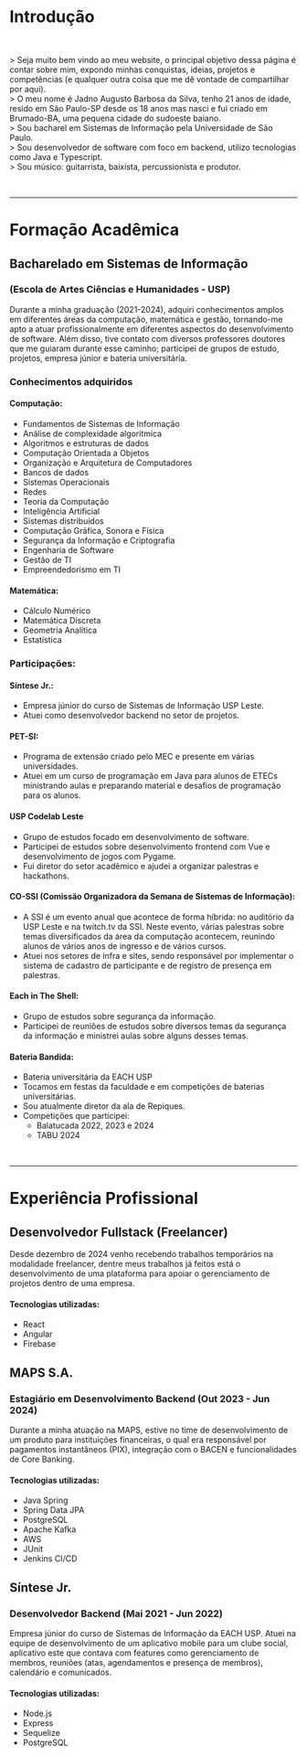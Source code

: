 # Introdução

&nbsp;

\> Seja muito bem vindo ao meu website, o principal objetivo dessa página é contar sobre mim, expondo minhas conquistas, ideias, projetos e competências (e qualquer outra coisa que me dê vontade de compartilhar por aqui).\
\> O meu nome é Jadno Augusto Barbosa da Silva, tenho 21 anos de idade, resido em São Paulo-SP desde os 18 anos mas nasci e fui criado em Brumado-BA, uma pequena cidade do sudoeste baiano.\
\> Sou bacharel em Sistemas de Informação pela Universidade de São Paulo.\
\> Sou desenvolvedor de software com foco em backend, utilizo tecnologias como Java e Typescript.\
\> Sou músico: guitarrista, baixista, percussionista e produtor.

&nbsp;

---

# Formação Acadêmica
## Bacharelado em Sistemas de Informação
### (Escola de Artes Ciências e Humanidades - USP)
Durante a minha graduação (2021-2024), adquiri conhecimentos amplos em diferentes áreas da computação, matemática e gestão, tornando-me apto a atuar profissionalmente em diferentes aspectos do desenvolvimento de software.
Além disso, tive contato com diversos professores doutores que me guiaram durante esse caminho; participei de grupos de estudo, projetos, empresa júnior e bateria universitária.

### Conhecimentos adquiridos
#### Computação:
- Fundamentos de Sistemas de Informação
- Análise de complexidade algorítmica
- Algoritmos e estruturas de dados
- Computação Orientada a Objetos
- Organização e Arquitetura de Computadores
- Bancos de dados
- Sistemas Operacionais
- Redes
- Teoria da Computação
- Inteligência Artificial
- Sistemas distribuídos
- Computação Gráfica, Sonora e Física
- Segurança da Informação e Criptografia
- Engenharia de Software
- Gestão de TI
- Empreendedorismo em TI
#### Matemática:
- Cálculo Numérico
- Matemática Discreta
- Geometria Analítica
- Estatística
### Participações:
#### Síntese Jr.:
- Empresa júnior do curso de Sistemas de Informação USP Leste.
- Atuei como desenvolvedor backend no setor de projetos.
#### PET-SI:
- Programa de extensão criado pelo MEC e presente em várias universidades.
- Atuei em um curso de programação em Java para alunos de ETECs ministrando aulas e preparando material e desafios de programação para os alunos.
#### USP Codelab Leste
- Grupo de estudos focado em desenvolvimento de software.
- Participei de estudos sobre desenvolvimento frontend com Vue e desenvolvimento de jogos com Pygame.
- Fui diretor do setor acadêmico e ajudei a organizar palestras e hackathons.
#### CO-SSI (Comissão Organizadora da Semana de Sistemas de Informação):
- A SSI é um evento anual que acontece de forma híbrida: no auditório da USP Leste e na twitch.tv da SSI. Neste evento, várias palestras sobre temas diversificados da área da computação acontecem, reunindo alunos de vários anos de ingresso e de vários cursos.
- Atuei nos setores de infra e sites, sendo responsável por implementar o sistema de cadastro de participante e de registro de presença em palestras.
#### Each in The Shell:
- Grupo de estudos sobre segurança da informação.
- Participei de reuniões de estudos sobre diversos temas da segurança da informação e ministrei aulas sobre alguns desses temas.
#### Bateria Bandida:
- Bateria universitária da EACH USP
- Tocamos em festas da faculdade e em competições de baterias universitárias.
- Sou atualmente diretor da ala de Repiques.
- Competições que participei:
	- Balatucada 2022, 2023 e 2024
	- TABU 2024

&nbsp;

---

# Experiência Profissional
## Desenvolvedor Fullstack (Freelancer)
Desde dezembro de 2024 venho recebendo trabalhos temporários na modalidade freelancer, dentre meus trabalhos já feitos está o desenvolvimento de uma plataforma para apoiar o gerenciamento de projetos dentro de uma empresa.
#### Tecnologias utilizadas:
- React
- Angular
- Firebase

## MAPS S.A.
### Estagiário em Desenvolvimento Backend (Out 2023 - Jun 2024)
Durante a minha atuação na MAPS, estive no time de desenvolvimento de um produto para instituições financeiras, o qual era responsável por pagamentos instantâneos (PIX), integração com o BACEN e funcionalidades de Core Banking.
#### Tecnologias utilizadas:
- Java Spring
- Spring Data JPA
- PostgreSQL
- Apache Kafka
- AWS
- JUnit
- Jenkins CI/CD

## Síntese Jr.
### Desenvolvedor Backend (Mai 2021 - Jun 2022)
Empresa júnior do curso de Sistemas de Informação da EACH USP.
Atuei na equipe de desenvolvimento de um aplicativo mobile para um clube social, aplicativo este que contava com features como gerenciamento de membros, reuniões (atas, agendamentos e presença de membros), calendário e comunicados.
#### Tecnologias utilizadas:
- Node.js
- Express
- Sequelize
- PostgreSQL

&nbsp;